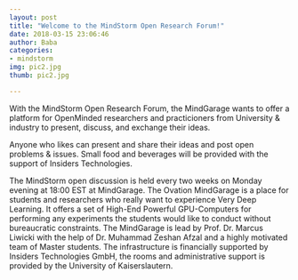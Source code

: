 ```yaml
---
layout: post
title: "Welcome to the MindStorm Open Research Forum!"
date: 2018-03-15 23:06:46
author: Baba
categories:
- mindstorm
img: pic2.jpg
thumb: pic2.jpg

---
```


With the MindStorm Open Research Forum, the MindGarage wants to offer a platform for OpenMinded researchers and practicioners from University & industry to present, discuss, and exchange their ideas.

Anyone who likes can present and share their ideas and post open problems & issues. Small food and beverages will be provided with the support of Insiders Technologies.

The MindStorm open discussion is held every two weeks on Monday evening at 18:00 EST at MindGarage. The Ovation MindGarage is a place for students and researchers who really want to experience Very Deep Learning. It offers a set of High-End Powerful GPU-Computers for performing any experiments the students would like to conduct without bureaucratic constraints. The MindGarage is lead by Prof. Dr. Marcus Liwicki with the help of Dr. Muhammad Zeshan Afzal and a highly motivated team of Master students. The infrastructure is financially supported by Insiders Technologies GmbH, the rooms and administrative support is provided by the University of Kaiserslautern.


